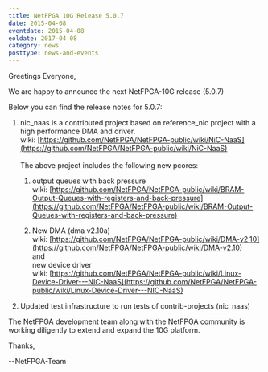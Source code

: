 ```yaml
---
title: NetFPGA 10G Release 5.0.7
date: 2015-04-08
eventdate: 2015-04-08
eoldate: 2017-04-08
category: news
posttype: news-and-events
---
```


Greetings Everyone,

We are happy to announce the next NetFPGA-10G release (5.0.7) <br>


Below you can find the release notes for 5.0.7:

1. nic_naas is a contributed project based on reference_nic project with a high performance DMA and driver. <br> wiki: [https://github.com/NetFPGA/NetFPGA-public/wiki/NiC-NaaS](https://github.com/NetFPGA/NetFPGA-public/wiki/NiC-NaaS) <br> <br> The above project includes the following new pcores:

    1. output queues with back pressure <br> wiki: [https://github.com/NetFPGA/NetFPGA-public/wiki/BRAM-Output-Queues-with-registers-and-back-pressure](https://github.com/NetFPGA/NetFPGA-public/wiki/BRAM-Output-Queues-with-registers-and-back-pressure)

    2. New DMA (dma v2.10a) <br> wiki: [https://github.com/NetFPGA/NetFPGA-public/wiki/DMA-v2.10](https://github.com/NetFPGA/NetFPGA-public/wiki/DMA-v2.10) <br> and <br> new device driver <br> wiki: [https://github.com/NetFPGA/NetFPGA-public/wiki/Linux-Device-Driver---NIC-NaaS](https://github.com/NetFPGA/NetFPGA-public/wiki/Linux-Device-Driver---NIC-NaaS)

2. Updated test infrastructure to run tests of contrib-projects (nic_naas)

The NetFPGA development team along with the NetFPGA community is working diligently to extend and expand the 10G platform.

Thanks,

--NetFPGA-Team
